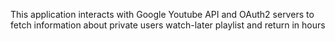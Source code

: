 This application interacts with Google Youtube API and OAuth2 servers to fetch information about private users watch-later playlist and return in hours
